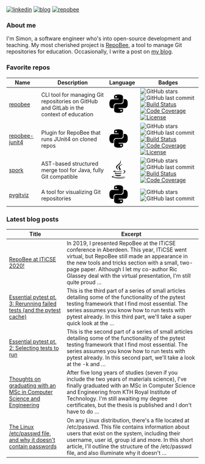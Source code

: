
[![linkedin](https://img.shields.io/badge/-linkedin-blue?style=for-the-badge)](https://www.linkedin.com/in/simon-lars%C3%A9n-b665b3102/)
[![blog](https://img.shields.io/badge/-blog-lightgrey?style=for-the-badge)](https://slar.se)
[![repobee](https://img.shields.io/badge/-repobee-blue?style=for-the-badge)](https://repobee.org)

### About me
I'm Simon, a software engineer who's into open-source development and teaching.
My most cherished project is [RepoBee](https://repobee.org), a tool to manage
Git repositories for education. Occasionally, I write a post on [my
blog](https://slar.se).

### Favorite repos
| Name                                                        | Description                                                                             | Language                          | Badges                                                                                                                                                                                                                                                                                                                                                                                                                                                                                                       |
|-------------------------------------------------------------|-----------------------------------------------------------------------------------------|-----------------------------------|--------------------------------------------------------------------------------------------------------------------------------------------------------------------------------------------------------------------------------------------------------------------------------------------------------------------------------------------------------------------------------------------------------------------------------------------------------------------------------------------------------------|
| [repobee](https://github.com/repobee/repobee)               | CLI tool for managing Git repositories on GitHub and GitLab in the context of education | ![Python](lang_images/python.svg) | ![GitHub stars](https://img.shields.io/badge/%E2%AD%90-18-blue) ![GitHub last commit](https://img.shields.io/github/last-commit/repobee/repobee) [![Build Status](https://travis-ci.com/repobee/repobee.svg)](https://travis-ci.com/repobee/repobee) [![Code Coverage](https://codecov.io/gh/repobee/repobee/branch/master/graph/badge.svg)](https://codecov.io/gh/repobee/repobee) [![License](https://img.shields.io/badge/license-MIT-blue.svg)](LICENSE)                                                 |
| [repobee-junit4](https://github.com/repobee/repobee-junit4) | Plugin for RepoBee that runs JUnit4 on cloned repos                                     | ![Python](lang_images/python.svg) | ![GitHub stars](https://img.shields.io/badge/%E2%AD%90-8-blue) ![GitHub last commit](https://img.shields.io/github/last-commit/repobee/repobee-junit4) [![Build Status](https://travis-ci.com/repobee/repobee-junit4.svg?branch=master)](https://travis-ci.com/repobee/repobee-junit4) [![Code Coverage](https://codecov.io/gh/repobee/repobee-junit4/branch/master/graph/badge.svg)](https://codecov.io/gh/repobee/repobee-junit4) [![License](https://img.shields.io/badge/license-MIT-blue.svg)](LICENSE) |
| [spork](https://github.com/KTH/spork)                       | AST-based structured merge tool for Java, fully Git compatible                          | ![Java](lang_images/java.svg)     | ![GitHub stars](https://img.shields.io/badge/%E2%AD%90-4-blue) ![GitHub last commit](https://img.shields.io/github/last-commit/KTH/spork) [![Build Status](https://travis-ci.com/KTH/spork.svg?branch=master)](https://travis-ci.com/KTH/spork) [![Code Coverage](https://codecov.io/gh/KTH/spork/branch/master/graph/badge.svg)](https://codecov.io/gh/KTH/spork)                                                                                                                                           |
| [pygitviz](https://github.com/slarse/pygitviz)              | A tool for visualizing Git repositories                                                 | ![Python](lang_images/python.svg) | ![GitHub stars](https://img.shields.io/badge/%E2%AD%90-1-blue) ![GitHub last commit](https://img.shields.io/github/last-commit/slarse/pygitviz)                                                                                                                                                                                                                                                                                                                                                              |

### Latest blog posts
| Title                                                                                                                                                                 | Excerpt                                                                                                                                                                                                                                                                                                       |
|-----------------------------------------------------------------------------------------------------------------------------------------------------------------------|---------------------------------------------------------------------------------------------------------------------------------------------------------------------------------------------------------------------------------------------------------------------------------------------------------------|
| [RepoBee at ITiCSE 2020!](https://slar.se/repobee-at-iticse-2020.html)                                                                                                | In 2019, I presented RepoBee at the ITiCSE conference in Aberdeen. This year, ITiCSE went virtual, but RepoBee still made an appearance in the new tools and tricks section with a small, two-page paper. Although I let my co-author Ric Glassey deal with the virtual presentation, I'm still quite proud … |
| [Essential pytest pt. 3: Rerunning failed tests (and the pytest cache)](https://slar.se/essential-pytest-3.html)                                                      | This is the third part of a series of small articles detailing some of the functionality of the pytest testing framework that I find most essential. The series assumes you know how to run tests with pytest already. In this third part, we'll take a super quick look at the …                             |
| [Essential pytest pt. 2: Selecting tests to run](https://slar.se/essential-pytest-2.html)                                                                             | This is the second part of a series of small articles detailing some of the functionality of the pytest testing framework that I find most essential. The series assumes you know how to run tests with pytest already. In this second part, we'll take a look at the -k and …                                |
| [Thoughts on graduating with an MSc in Computer Science and Engineering](https://slar.se/thoughts-on-graduating-with-an-msc-in-computer-science-and-engineering.html) | After five long years of studies (seven if you include the two years of materials science), I've finally graduated with an MSc in Computer Science and Engineering from KTH Royal Institute of Technology. I'm still awaiting my degree certificates, but the thesis is published and I don't have to do …    |
| [The Linux /etc/passwd file, and why it doesn't contain passwords](https://slar.se/etc-passwd.html)                                                                   | On any Linux distribution, there's a file located at /etc/passwd. This file contains information about users that exist on the system, including their username, user id, group id and more. In this short article, I'll outline the structure of the /etc/passwd file, and also illuminate why it doesn't …  |